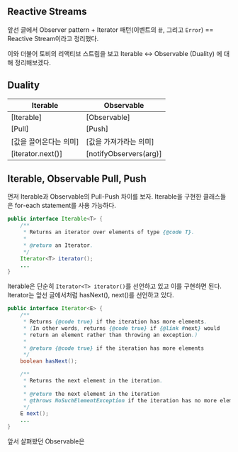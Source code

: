 ## Reactive Streams

앞선 글에서 Observer pattern + Iterator 패턴(이벤트의 `끝`, 그리고 `Error`) == Reactive Stream이라고 정리했다. 

이와 더불어 토비의 리액티브 스트림을 보고 Iterable <-> Observable (Duality) 에 대해 정리해보겠다.

## Duality

Iterable | Observable
-------- | ----------
[Iterable] | [Observable]
[Pull] | [Push]
[값을 끌어온다는 의미] | [값을 가져가라는 의미]
[iterator.next()] | [notifyObservers(arg)]


## Iterable, Observable Pull, Push 
먼저 Iterable과 Observable의 Pull-Push 차이를 보자. Iterable을 구현한 클래스들은 for-each statement를 사용 가능하다.

```java
public interface Iterable<T> {
    /**
     * Returns an iterator over elements of type {@code T}.
     *
     * @return an Iterator.
     */
    Iterator<T> iterator();
    ...
}
```

Iterable은 단순히 `Iterator<T> iterator()`를 선언하고 있고 이를 구현하면 된다. 
Iterator는 앞선 글에서처럼 hasNext(), next()를 선언하고 있다.

```java
public interface Iterator<E> {
    /**
     * Returns {@code true} if the iteration has more elements.
     * (In other words, returns {@code true} if {@link #next} would
     * return an element rather than throwing an exception.)
     *
     * @return {@code true} if the iteration has more elements
     */
    boolean hasNext();

    /**
     * Returns the next element in the iteration.
     *
     * @return the next element in the iteration
     * @throws NoSuchElementException if the iteration has no more elements
     */
    E next();
    ...
}
```

앞서 살펴봤던 Observable은 
